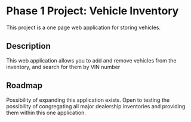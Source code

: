 # Phase 1 Project: Vehicle Inventory

This project is a one page web application for storing vehicles.

## Description

This web application allows you to add and remove vehicles from the inventory, and search for them by VIN number

## Roadmap

Possibility of expanding this application exists. Open to testing the possibility of congregating all major dealership inventories and providing them within this one application.